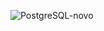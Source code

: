 ![PostgreSQL-novo](https://github.com/user-attachments/assets/0bee87ca-f708-41c1-97db-78394bd0ebec)
